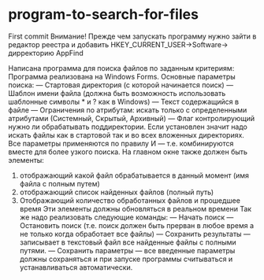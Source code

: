 # program-to-search-for-files
First commit
Внимание! Прежде чем запускать программу нужно зайти в редактор реестра и добавить
HKEY_CURRENT_USER->Software-> дирректорию AppFind

Написана программа для поиска файлов по заданным критериям:
Программа реализована на Windows Forms.
Основные параметры поиска:
— Стартовая директория (с которой начинается поиск)
— Шаблон имени файла (должна быть возможность использовать шаблонные символы * и ? как в Windows)
— Текст содержащийся в файле
— Ограничения по атрибутам: искать только с определенными атрибутами (Системный, Скрытый, Архивный)
— Флаг контролирующий нужно ли обрабатывать поддиректории. Если установлен значит надо искать файлы как в стартовой так и во всех вложенных директориях.
Все параметры применяются по правилу И — т.е. комбинируются вместе для более узкого поиска.
На главном окне также должен быть элементы:
1. отображающий какой файл обрабатывается в данный момент (имя файла с полным путем)
2. отображающий список найденных файлов (полный путь)
3. Отображающий количество обработанных файлов и прошедшее время
Эти элементы должны обновляться в реальном времени
Так же надо реализовать следующие команды:
— Начать поиск
— Остановить поиск (т.е. поиск должен быть прерван в любое время а не только когда обработает все файлы)
— Сохранить результаты — записывает в текстовый файл все найденные файлы с полными путями.
— Сохранить параметры — все введенные параметры должны сохраняться и при запуске программы считываться и устанавливаться автоматически.
